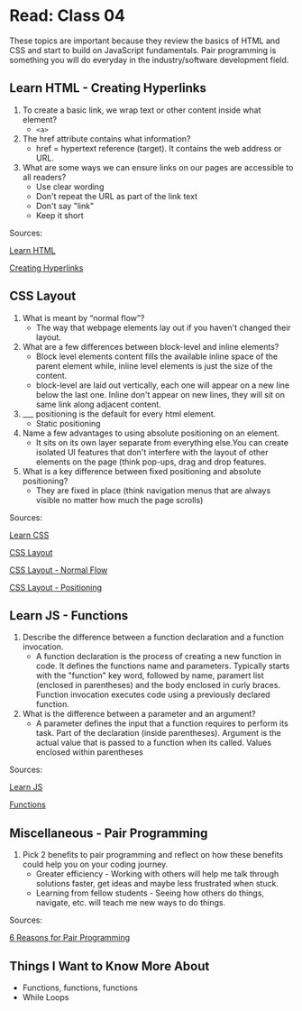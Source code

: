 # Read: Class 04

These topics are important because they review the basics of HTML and CSS and start to build on JavaScript fundamentals.  Pair programming is something you will do everyday in the industry/software development field.

## Learn HTML - Creating Hyperlinks

1. To create a basic link, we wrap text or other content inside what element?
    * `<a>`
1. The href attribute contains what information?
    * href = hypertext reference (target).  It contains the web address or URL.
1. What are some ways we can ensure links on our pages are accessible to all readers?
    * Use clear wording
    * Don't repeat the URL as part of the link text
    * Don't say "link"
    * Keep it short

Sources:

[Learn HTML](https://developer.mozilla.org/en-US/docs/Web/HTML)

[Creating Hyperlinks](https://developer.mozilla.org/en-US/docs/Learn/HTML/Introduction_to_HTML/Creating_hyperlinks)

## CSS Layout

1. What is meant by “normal flow”?
    * The way that webpage elements lay out if you haven't changed their layout.
1. What are a few differences between block-level and inline elements?
    * Block level elements content fills the available inline space of the parent element while, inline level elements is just the size of the content.
    * block-level are laid out vertically, each one will appear on a new line below the last one.  Inline don't appear on new lines, they will sit on same link along adjacent content.
1. ___ positioning is the default for every html element.
    * Static positioning
1. Name a few advantages to using absolute positioning on an element.
    * It sits on its own layer separate from everything else.You can create isolated UI features that don't interfere with the layout of other elements on the page (think pop-ups, drag and drop features.
1. What is a key difference between fixed positioning and absolute positioning?
    * They are fixed in place (think navigation menus that are always visible no matter how much the page scrolls)

Sources:

[Learn CSS](https://developer.mozilla.org/en-US/docs/Learn/CSS)

[CSS Layout](https://developer.mozilla.org/en-US/docs/Learn/CSS/CSS_layout)

[CSS Layout - Normal Flow](https://developer.mozilla.org/en-US/docs/Learn/CSS/CSS_layout/Normal_Flow)

[CSS Layout - Positioning ](https://developer.mozilla.org/en-US/docs/Learn/CSS/CSS_layout/Positioning)

## Learn JS - Functions

1. Describe the difference between a function declaration and a function invocation.
    * A function declaration is the process of creating a new function in code.  It defines the functions name and parameters.  Typically starts with the "function" key word, followed by name, paramert list (enclosed in parentheses) and the body enclosed in curly braces. Function invocation executes code using a previously declared function.
1. What is the difference between a parameter and an argument?
    * A parameter defines the input that a function requires to perform its task.  Part of the declaration (inside parentheses).  Argument is the actual value that is passed to a function when its called.  Values enclosed within parentheses 

Sources:

[Learn JS](https://developer.mozilla.org/en-US/docs/Learn/JavaScript)

[Functions](https://developer.mozilla.org/en-US/docs/Learn/JavaScript/Building_blocks/Functions)


## Miscellaneous - Pair Programming

1. Pick 2 benefits to pair programming and reflect on how these benefits could help you on your coding journey.
    * Greater efficiency - Working with others will help me talk through solutions faster, get ideas and maybe less frustrated when stuck.
    * Learning from fellow students - Seeing how others do things, navigate, etc. will teach me new ways to do things.

Sources:

[6 Reasons for Pair Programming](https://www.codefellows.org/blog/6-reasons-for-pair-programming/)

## Things I Want to Know More About

* Functions, functions, functions
* While Loops